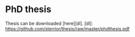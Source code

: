 PhD thesis
======

Thesis can be downloaded [here][dl].
[dl]: https://github.com/sterrior/thesis/raw/master/phdthesis.pdf

